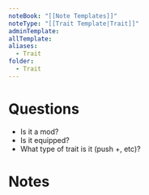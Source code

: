 ```yaml
---
noteBook: "[[Note Templates]]"
noteType: "[[Trait Template|Trait]]"
adminTemplate: 
allTemplate: 
aliases:
  - Trait
folder:
  - Trait
---
```

# Questions
- Is it a mod?
- Is it equipped?
- What type of trait is it (push +, etc)?
# Notes




